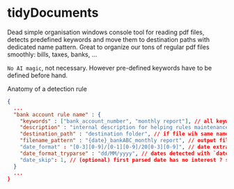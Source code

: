# tidyDocuments

Dead simple organisation windows console tool for reading pdf files, detects predefined keywords and move them to destination paths with dedicated name pattern.
Great to organize our tons of regular pdf files smoothly: bills, taxes, banks, ...

`No AI magic`, not necessary. However pre-defined keywords have to be defined before hand.

Anatomy of a detection rule
```json
{
  ...
  "bank account rule name" : {
    "keywords" : ["bank_account_number", "monthly report"], // all keywords have to match 
    "description" : "internal description for helping rules maintenance",
    "destination_path" : "destination folder", // if file wih same name already exists, choice will be given for next step
    "filename_pattern" : "{date}_bankABC_monthly report", // output file name pattern {date} will be replaced by extracted date. extract date info are carried with below settings.
    "date_format" : "[0-3][0-9]/[0-1][0-9]/20[0-3][0-9]", // date extraction following regex pattern
    "date_format_tryparse" : "dd/MM/yyyy", // dates detected with `date_format` will then be parsed with those datetime params (tryparseextact) (https://learn.microsoft.com/en-us/dotnet/standard/base-types/standard-date-and-time-format-strings)
    "date_skip": 1, // (optional) first parsed date has no interest ? skip it and take the second one
  }
  ...
}
```
